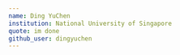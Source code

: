 ```yaml
---
name: Ding YuChen
institution: National University of Singapore
quote: im done
github_user: dingyuchen
---
```

